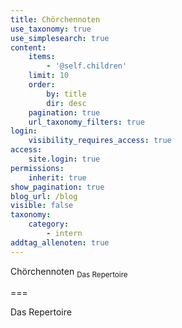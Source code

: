 ```yaml
---
title: Chörchennoten
use_taxonomy: true
use_simplesearch: true
content:
    items:
        - '@self.children'
    limit: 10
    order:
        by: title
        dir: desc
    pagination: true
    url_taxonomy_filters: true
login:
    visibility_requires_access: true
access:
    site.login: true
permissions:
    inherit: true
show_pagination: true
blog_url: /blog
visible: false
taxonomy:
    category:
        - intern
addtag_allenoten: true
---
```


<span class="h2">Chörchennoten</span> <sub>Das Repertoire</sub>

===

Das Repertoire